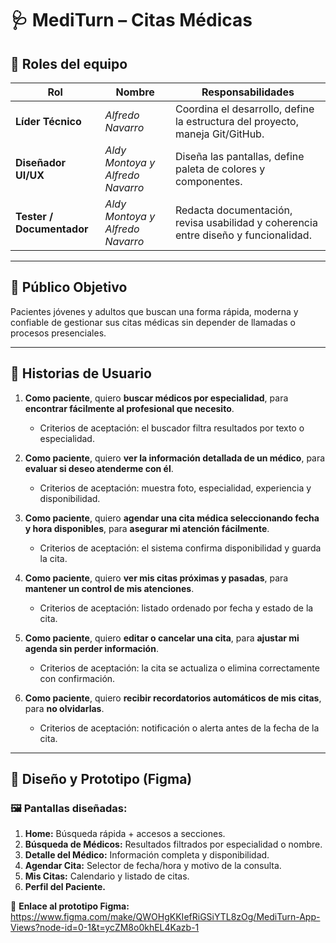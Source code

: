 # 🩺 MediTurn – Citas Médicas

## 👥 Roles del equipo

| Rol | Nombre | Responsabilidades |
|------|---------|-------------------|
| **Líder Técnico** | *Alfredo Navarro* | Coordina el desarrollo, define la estructura del proyecto, maneja Git/GitHub. |
| **Diseñador UI/UX** | *Aldy Montoya y Alfredo Navarro* | Diseña las pantallas, define paleta de colores y componentes. |
| **Tester / Documentador** | *Aldy Montoya y Alfredo Navarro* | Redacta documentación, revisa usabilidad y coherencia entre diseño y funcionalidad. |

---

## 👤 Público Objetivo
Pacientes jóvenes y adultos que buscan una forma rápida, moderna y confiable de gestionar sus citas médicas sin depender de llamadas o procesos presenciales.

---

## 📖 Historias de Usuario

1. **Como paciente**, quiero **buscar médicos por especialidad**, para **encontrar fácilmente al profesional que necesito**.  
   - Criterios de aceptación: el buscador filtra resultados por texto o especialidad.

2. **Como paciente**, quiero **ver la información detallada de un médico**, para **evaluar si deseo atenderme con él**.  
   - Criterios de aceptación: muestra foto, especialidad, experiencia y disponibilidad.

3. **Como paciente**, quiero **agendar una cita médica seleccionando fecha y hora disponibles**, para **asegurar mi atención fácilmente**.  
   - Criterios de aceptación: el sistema confirma disponibilidad y guarda la cita.

4. **Como paciente**, quiero **ver mis citas próximas y pasadas**, para **mantener un control de mis atenciones**.  
   - Criterios de aceptación: listado ordenado por fecha y estado de la cita.

5. **Como paciente**, quiero **editar o cancelar una cita**, para **ajustar mi agenda sin perder información**.  
   - Criterios de aceptación: la cita se actualiza o elimina correctamente con confirmación.

6. **Como paciente**, quiero **recibir recordatorios automáticos de mis citas**, para **no olvidarlas**.  
   - Criterios de aceptación: notificación o alerta antes de la fecha de la cita.

---

## 🧩 Diseño y Prototipo (Figma)

### 🖼️ Pantallas diseñadas:
1. **Home:** Búsqueda rápida + accesos a secciones.  
2. **Búsqueda de Médicos:** Resultados filtrados por especialidad o nombre.  
3. **Detalle del Médico:** Información completa y disponibilidad.  
4. **Agendar Cita:** Selector de fecha/hora y motivo de la consulta.  
5. **Mis Citas:** Calendario y listado de citas.
6. **Perfil del Paciente.**

📎 **Enlace al prototipo Figma:** https://www.figma.com/make/QWOHgKKIefRiGSiYTL8zOg/MediTurn-App-Views?node-id=0-1&t=ycZM8o0khEL4Kazb-1

